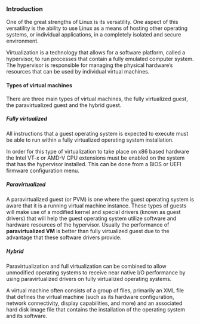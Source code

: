 ### Introduction

One of the great strengths of Linux is its versatility. One aspect of this versatility is the ability to use Linux as a means of hosting other operating systems, or individual applications, in a completely isolated and secure environment.

Virtualization is a technology that allows for a software platform, called a hypervisor, to run processes that contain a fully emulated computer system. The hypervisor is responsible for managing the physical hardware’s resources that can be used by individual virtual machines.

#### Types of virtual machines

There are three main types of virtual machines, the fully virtualized guest, the paravirtualized guest and the hybrid guest.

##### Fully virtualized

All instructions that a guest operating system is expected to execute must be able to run within a fully virtualized operating system installation.

In order for this type of virtualization to take place on x86 based hardware the Intel VT-x or AMD-V CPU extensions must be enabled on the system that has the hypervisor installed. This can be done from a BIOS or UEFI firmware configuration menu.

##### Paravirtualized

A paravirtualized guest (or PVM) is one where the guest operating system is aware that it is a running virtual machine instance. These types of guests will make use of a modified kernel and special drivers (known as guest drivers) that will help the guest operating system utilize software and hardware resources of the hypervisor.
Usually the performance of **paravirtualized VM** is better than fully virtualized guest due to the advantage that these software drivers provide. 

##### Hybrid

Paravirtualization and full virtualization can be combined to allow unmodified operating
systems to receive near native I/O performance by using paravirtualized drivers on fully
virtualized operating systems.

A virtual machine often consists of a group of files, primarily an XML file that defines
the virtual machine (such as its hardware configuration, network connectivity, display
capabilities, and more) and an associated hard disk image file that contains the installation of the operating system and its software.

